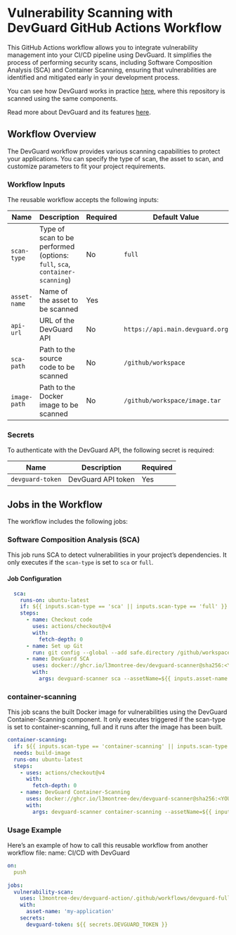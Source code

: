 # Vulnerability Scanning with DevGuard GitHub Actions Workflow

This GitHub Actions workflow allows you to integrate vulnerability management into your CI/CD pipeline using DevGuard. It simplifies the process of performing security scans, including Software Composition Analysis (SCA) and Container Scanning, ensuring that vulnerabilities are identified and mitigated early in your development process.

You can see how DevGuard works in practice [here](https://main.devguard.org/l3montree-cybersecurity/projects/devguard-pipeline/assets/devguard-pipeline), where this repository is scanned using the same components.

Read more about DevGuard and its features [here](https://github.com/l3montree-dev/devguard).

## Workflow Overview

The DevGuard workflow provides various scanning capabilities to protect your applications. You can specify the type of scan, the asset to scan, and customize parameters to fit your project requirements.

### Workflow Inputs

The reusable workflow accepts the following inputs:

| Name        | Description                                           | Required | Default Value                                |
|-------------|-------------------------------------------------------|----------|----------------------------------------------|
| `scan-type` | Type of scan to be performed (options: `full`, `sca`, `container-scanning`) | No      | `full`                                       |
| `asset-name`| Name of the asset to be scanned                      | Yes      |                                              |
| `api-url`   | URL of the DevGuard API                               | No       | `https://api.main.devguard.org`             |
| `sca-path`  | Path to the source code to be scanned                 | No       | `/github/workspace`                          |
| `image-path`| Path to the Docker image to be scanned                 | No       | `/github/workspace/image.tar`                |

### Secrets

To authenticate with the DevGuard API, the following secret is required:

| Name              | Description                          | Required |
|-------------------|--------------------------------------|----------|
| `devguard-token`  | DevGuard API token                   | Yes      |

## Jobs in the Workflow

The workflow includes the following jobs:

### Software Composition Analysis (SCA)

This job runs SCA to detect vulnerabilities in your project’s dependencies. It only executes if the `scan-type` is set to `sca` or `full`.

#### Job Configuration

```yaml
  sca:
    runs-on: ubuntu-latest
    if: ${{ inputs.scan-type == 'sca' || inputs.scan-type == 'full' }}
    steps:
      - name: Checkout code
        uses: actions/checkout@v4
        with:
          fetch-depth: 0
      - name: Set up Git
        run: git config --global --add safe.directory /github/workspace
      - name: DevGuard SCA
        uses: docker://ghcr.io/l3montree-dev/devguard-scanner@sha256:<YOUR_IMAGE_SHA>
        with:
          args: devguard-scanner sca --assetName=${{ inputs.asset-name }} --apiUrl=${{ inputs.api-url }} --token="${{ secrets.devguard-token }}" --path=${{ inputs.sca-path }}
 ```

### container-scanning
This job scans the built Docker image for vulnerabilities using the DevGuard Container-Scanning component. It only executes triggered if the scan-type is set to container-scanning, full and it runs after the image has been built.
```yaml
container-scanning:
  if: ${{ inputs.scan-type == 'container-scanning' || inputs.scan-type == 'full' }}
  needs: build-image
  runs-on: ubuntu-latest
  steps:
    - uses: actions/checkout@v4
      with:
        fetch-depth: 0
    - name: DevGuard Container-Scanning
      uses: docker://ghcr.io/l3montree-dev/devguard-scanner@sha256:<YOUR_IMAGE_SHA>
      with:
        args: devguard-scanner container-scanning --assetName=${{ inputs.asset-name }} --apiUrl=${{ inputs.api-url }} --token="${{ secrets.devguard-token }}" --path=${{ inputs.image-path }}
```

### Usage Example
Here’s an example of how to call this reusable workflow from another workflow file:
name: CI/CD with DevGuard
```yaml
on:
  push
  
jobs:
  vulnerability-scan:
    uses: l3montree-dev/devguard-action/.github/workflows/devguard-full.yml@main
    with:
      asset-name: 'my-application'
    secrets:
      devguard-token: ${{ secrets.DEVGUARD_TOKEN }}
```      

